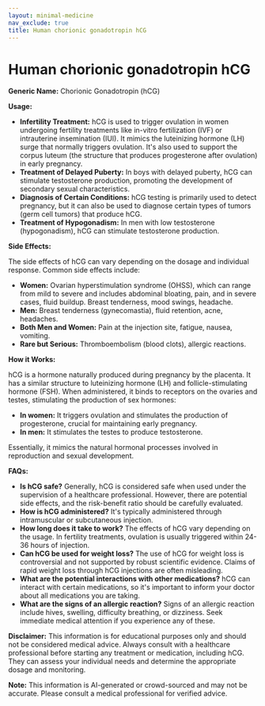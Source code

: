 ```yaml
---
layout: minimal-medicine
nav_exclude: true
title: Human chorionic gonadotropin hCG
---
```


# Human chorionic gonadotropin hCG

**Generic Name:** Chorionic Gonadotropin (hCG)

**Usage:**

* **Infertility Treatment:** hCG is used to trigger ovulation in women undergoing fertility treatments like in-vitro fertilization (IVF) or intrauterine insemination (IUI).  It mimics the luteinizing hormone (LH) surge that normally triggers ovulation. It's also used to support the corpus luteum (the structure that produces progesterone after ovulation) in early pregnancy.
* **Treatment of Delayed Puberty:** In boys with delayed puberty, hCG can stimulate testosterone production, promoting the development of secondary sexual characteristics.
* **Diagnosis of Certain Conditions:** hCG testing is primarily used to detect pregnancy, but it can also be used to diagnose certain types of tumors (germ cell tumors) that produce hCG.
* **Treatment of Hypogonadism:** In men with low testosterone (hypogonadism), hCG can stimulate testosterone production.


**Side Effects:**

The side effects of hCG can vary depending on the dosage and individual response. Common side effects include:

* **Women:** Ovarian hyperstimulation syndrome (OHSS), which can range from mild to severe and includes abdominal bloating, pain, and in severe cases, fluid buildup.  Breast tenderness, mood swings, headache.
* **Men:**  Breast tenderness (gynecomastia), fluid retention, acne, headaches.
* **Both Men and Women:**  Pain at the injection site, fatigue, nausea, vomiting.
* **Rare but Serious:** Thromboembolism (blood clots), allergic reactions.


**How it Works:**

hCG is a hormone naturally produced during pregnancy by the placenta.  It has a similar structure to luteinizing hormone (LH) and follicle-stimulating hormone (FSH).  When administered, it binds to receptors on the ovaries and testes, stimulating the production of sex hormones:

* **In women:** It triggers ovulation and stimulates the production of progesterone, crucial for maintaining early pregnancy.
* **In men:** It stimulates the testes to produce testosterone.

Essentially, it mimics the natural hormonal processes involved in reproduction and sexual development.


**FAQs:**

* **Is hCG safe?**  Generally, hCG is considered safe when used under the supervision of a healthcare professional.  However, there are potential side effects, and the risk-benefit ratio should be carefully evaluated.
* **How is hCG administered?**  It's typically administered through intramuscular or subcutaneous injection.
* **How long does it take to work?** The effects of hCG vary depending on the usage.  In fertility treatments, ovulation is usually triggered within 24-36 hours of injection.
* **Can hCG be used for weight loss?**  The use of hCG for weight loss is controversial and not supported by robust scientific evidence.  Claims of rapid weight loss through hCG injections are often misleading.
* **What are the potential interactions with other medications?**  hCG can interact with certain medications, so it's important to inform your doctor about all medications you are taking.
* **What are the signs of an allergic reaction?**  Signs of an allergic reaction include hives, swelling, difficulty breathing, or dizziness. Seek immediate medical attention if you experience any of these.


**Disclaimer:** This information is for educational purposes only and should not be considered medical advice.  Always consult with a healthcare professional before starting any treatment or medication, including hCG.  They can assess your individual needs and determine the appropriate dosage and monitoring.


**Note:** This information is AI-generated or crowd-sourced and may not be accurate. Please consult a medical professional for verified advice.